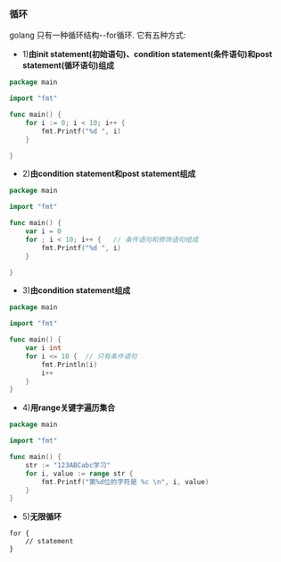 ### 循环
golang 只有一种循环结构--for循环. 它有五种方式:

* 1)**由init statement(初始语句)、condition statement(条件语句)和post statement(循环语句)组成**
```go
package main

import "fmt"

func main() {
	for i := 0; i < 10; i++ {
		fmt.Printf("%d ", i)
	}

}
```

* 2)**由condition statement和post statement组成**
```go
package main

import "fmt"

func main() {
	var i = 0
	for ; i < 10; i++ {   // 条件语句和修饰语句组成
		fmt.Printf("%d ", i)
	}

}
```

* 3)**由condition statement组成**
```go
package main

import "fmt"

func main() {
	var i int
	for i <= 10 {  // 只有条件语句
		fmt.Println(i)
		i++
	}
}

```

* 4)**用range关键字遍历集合**
```go
package main

import "fmt"

func main() {
	str := "123ABCabc学习"
	for i, value := range str {
		fmt.Printf("第%d位的字符是 %c \n", i, value)
	}
}
```
* 5)**无限循环**
```
for {
    // statement
}

```
